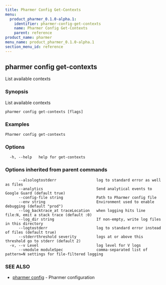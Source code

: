 ```yaml
---
title: Pharmer Config Get-Contexts
menu:
  product_pharmer_0.1.0-alpha.1:
    identifier: pharmer-config-get-contexts
    name: Pharmer Config Get-Contexts
    parent: reference
product_name: pharmer
menu_name: product_pharmer_0.1.0-alpha.1
section_menu_id: reference
---
```

## pharmer config get-contexts

List available contexts

### Synopsis

List available contexts

```
pharmer config get-contexts [flags]
```

### Examples

```
Pharmer config get-contexts
```

### Options

```
  -h, --help   help for get-contexts
```

### Options inherited from parent commands

```
      --alsologtostderr                  log to standard error as well as files
      --analytics                        Send analytical events to Google Guard (default true)
      --config-file string               Path to Pharmer config file
      --env string                       Environment used to enable debugging (default "prod")
      --log_backtrace_at traceLocation   when logging hits line file:N, emit a stack trace (default :0)
      --log_dir string                   If non-empty, write log files in this directory
      --logtostderr                      log to standard error instead of files (default true)
      --stderrthreshold severity         logs at or above this threshold go to stderr (default 2)
  -v, --v Level                          log level for V logs
      --vmodule moduleSpec               comma-separated list of pattern=N settings for file-filtered logging
```

### SEE ALSO

* [pharmer config](/docs/reference/pharmer_config.md)	 - Pharmer configuration

